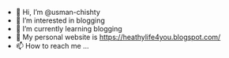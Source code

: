 - 👋 Hi, I’m @usman-chishty
- 👀 I’m interested in blogging
- 🌱 I’m currently learning blogging 
- 💞️ My personal website is https://heathylife4you.blogspot.com/
- 📫 How to reach me ...

<!---
usman-chishty/usman-chishty is a ✨ special ✨ repository because its `README.md` (this file) appears on your GitHub profile.
You can click the Preview link to take a look at your changes.
--->
